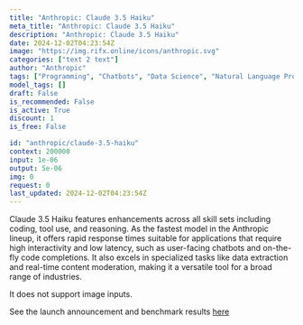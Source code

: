 ```yaml
---
title: "Anthropic: Claude 3.5 Haiku"
meta_title: "Anthropic: Claude 3.5 Haiku"
description: "Anthropic: Claude 3.5 Haiku"
date: 2024-12-02T04:23:54Z
image: "https://img.rifx.online/icons/anthropic.svg"
categories: ["text 2 text"]
author: "Anthropic"
tags: ["Programming", "Chatbots", "Data Science", "Natural Language Processing", "Predictive Analytics"]
model_tags: []
draft: False
is_recommended: False
is_active: True
discount: 1
is_free: False

id: "anthropic/claude-3.5-haiku"
context: 200000
input: 1e-06
output: 5e-06
img: 0
request: 0
last_updated: 2024-12-02T04:23:54Z
---
```


Claude 3.5 Haiku features enhancements across all skill sets including coding, tool use, and reasoning. As the fastest model in the Anthropic lineup, it offers rapid response times suitable for applications that require high interactivity and low latency, such as user-facing chatbots and on-the-fly code completions. It also excels in specialized tasks like data extraction and real-time content moderation, making it a versatile tool for a broad range of industries.

It does not support image inputs.

See the launch announcement and benchmark results [here](https://www.anthropic.com/news/3-5-models-and-computer-use)

